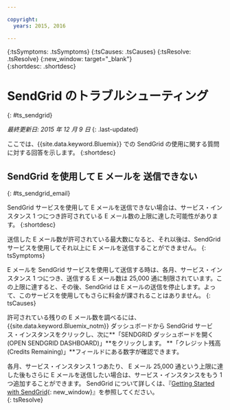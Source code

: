 ```yaml
---

copyright:
  years: 2015, 2016

---
```



{:tsSymptoms: .tsSymptoms} 
{:tsCauses: .tsCauses} 
{:tsResolve: .tsResolve} 
{:new_window: target="_blank"}  
{:shortdesc: .shortdesc}

# SendGrid のトラブルシューティング
{: #ts_sendgrid}

*最終更新日: 2015 年 12 月 9 日*
{: .last-updated}

ここでは、{{site.data.keyword.Bluemix}} での SendGrid の使用に関する質問に対する回答を示します。
{:shortdesc}


## SendGrid を使用して E メールを 送信できない
{: #ts_sendgrid_email}

SendGrid サービスを使用して E メールを送信できない場合は、サービス・インスタンス 1 つにつき許可されている E メール数の上限に達した可能性があります。
{:shortdesc}


送信した E メール数が許可されている最大数になると、それ以後は、SendGrid サービスを使用してそれ以上に E メールを送信することができません。
{: tsSymptoms}


E メールを SendGrid サービスを使用して送信する時は、各月、サービス・インスタンス 1 つにつき、送信する E メール数は 25,000 通に制限されています。この上限に達すると、その後、SendGrid は E メールの送信を停止します。よって、このサービスを使用してもさらに料金が課されることはありません。
{: tsCauses}

許可されている残りの E メール数を調べるには、{{site.data.keyword.Bluemix_notm}} ダッシュボードから SendGrid サービス・インスタンスをクリックし、次に**「SENDGRID ダッシュボードを開く (OPEN SENDGRID DASHBOARD)」**をクリックします。
**「クレジット残高 (Credits Remaining)」**フィールドにある数字が確認できます。


各月、サービス・インスタンス 1 つあたり、 E メール 25,000 通という上限に達した後もさらに E メールを送信したい場合は、サービス・インスタンスをもう 1 つ追加することができます。
SendGrid について詳しくは、『[Getting Started with SendGrid](https://sendgrid.com/docs/index.html){: new_window}』を参照してください。    
{: tsResolve}

